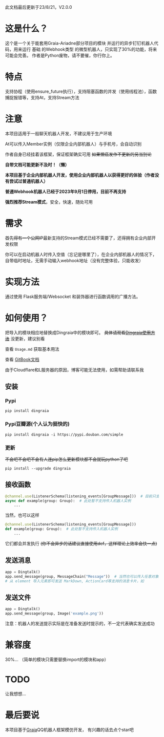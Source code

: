 此文档最后更新于23/8/21，V2.0.0

# 这是什么？

这个是一个关于能套用Graia-Ariadne部分项目的模块
并运行的异步钉钉机器人代码，用来运行 基础 的Webhook类型
的微型机器人，只实现了30%的功能，将来可能会完善。
作者是Python废物，请不要催，你行你上。

# 特点

支持协程（使用ensure_future执行），支持阻塞函数的并发（使用线程池），函数捕捉报错等，支持At，支持Stream方法

# 注意

本项目适用于一般聊天机器人开发，不建议用于生产环境

At可以传入Member实例（仅限企业内部机器人）与手机号，会自动识别

作者自身已经挂着该框架，保证框架确实可用 ~~如果懒癌发作不更新的另当别论~~

**自带文档可能更新不及时！（懒）**

**本项目基于企业内部机器人开发，使用企业内部机器人以获得更好的体验（作者没有尝试过普通机器人）**

**普通Webhook机器人已经于2023年9月1日停用，目前不再支持**

**强烈推荐Stream模式**，安全，快速，随处可用

# 需求

~~首先得有一个公网IP~~最新支持的Stream模式已经不需要了，还得拥有企业内部开发权限

你可以在启动机器人时传入空值（忘记是哪里了），在企业内部机器人的情况下，自带临时地址，无需手动输入webhook地址（没有完整体验，只能收发）

# 实现方法

通过使用 Flask服务端/Websocket 和装饰器进行函数调用的广播方法。

# 如何使用？

把导入的模块相应地替换成Dingraia中的模块即可。
~~具体请观看[Dingraia使用方法](https://wps.rainfd.net/dingraia%E4%BD%BF%E7%94%A8%E6%96%B9%E6%B3%95/)~~
没更新，建议别看

查看 `Usage.md` 获取基本用法

查看 [GitBook文档](https://dingraia.gitbook.io/dingraia)

由于Cloudflare和L服务器的原因，博客可能无法使用，如需帮助请联系我

## 安装

### Pypi

```shell
pip install dingraia
```

### Pypi豆瓣源(个人认为挺快的)

```shell
pip install dingraia -i https://pypi.douban.com/simple
```

### 更新

~~不会吧不会吧不会有人连pip怎么更新模块都不会就玩python了吧~~

```shell
pip install --upgrade dingraia
```

## 接收函数

```python
@channel.use(ListenerSchema(listening_events[GroupMessage]))  # 目前只支持GroupMessage
async def example(group: Group):  # 此处暂不支持传入机器人实例
    ...
```

当然，也可以这样

```python
@channel.use(ListenerSchema(listening_events[GroupMessage]))
def example(group: Group):  # 此处暂不支持传入机器人实例
    ...
```

它们都会并发执行
~~(你不会异步的话建议直接使用def，这样理论上效率会快一点)~~

## 发送消息

```python
app = Dingtalk()
app.send_message(group, MessageChain("Message"))  # 当然也可以传入任意对象，前提是支持str方法
# 从 element 导入元素即可发送 MarkDown, ActionCard等支持的消息卡片，如
```

## 发送文件

```python
app = Dingtalk()
app.send_message(group, Image('example.png'))
```

注意：机器人的发送提示实际是在准备发送时提示的，不一定代表确实发送成功

# 兼容度

30%...
（简单的模块只需要替换import的模块和app）

# TODO

让我想想...

# 最后要说

本项目基于[Graia](https://github.com/GraiaProject/Ariadne)QQ机器人框架模仿开发，
有兴趣的话去点个star吧


